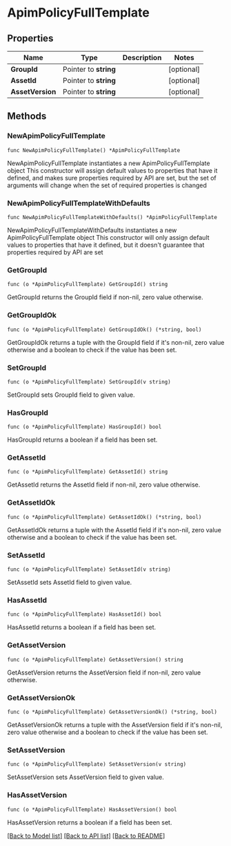 # ApimPolicyFullTemplate

## Properties

Name | Type | Description | Notes
------------ | ------------- | ------------- | -------------
**GroupId** | Pointer to **string** |  | [optional] 
**AssetId** | Pointer to **string** |  | [optional] 
**AssetVersion** | Pointer to **string** |  | [optional] 

## Methods

### NewApimPolicyFullTemplate

`func NewApimPolicyFullTemplate() *ApimPolicyFullTemplate`

NewApimPolicyFullTemplate instantiates a new ApimPolicyFullTemplate object
This constructor will assign default values to properties that have it defined,
and makes sure properties required by API are set, but the set of arguments
will change when the set of required properties is changed

### NewApimPolicyFullTemplateWithDefaults

`func NewApimPolicyFullTemplateWithDefaults() *ApimPolicyFullTemplate`

NewApimPolicyFullTemplateWithDefaults instantiates a new ApimPolicyFullTemplate object
This constructor will only assign default values to properties that have it defined,
but it doesn't guarantee that properties required by API are set

### GetGroupId

`func (o *ApimPolicyFullTemplate) GetGroupId() string`

GetGroupId returns the GroupId field if non-nil, zero value otherwise.

### GetGroupIdOk

`func (o *ApimPolicyFullTemplate) GetGroupIdOk() (*string, bool)`

GetGroupIdOk returns a tuple with the GroupId field if it's non-nil, zero value otherwise
and a boolean to check if the value has been set.

### SetGroupId

`func (o *ApimPolicyFullTemplate) SetGroupId(v string)`

SetGroupId sets GroupId field to given value.

### HasGroupId

`func (o *ApimPolicyFullTemplate) HasGroupId() bool`

HasGroupId returns a boolean if a field has been set.

### GetAssetId

`func (o *ApimPolicyFullTemplate) GetAssetId() string`

GetAssetId returns the AssetId field if non-nil, zero value otherwise.

### GetAssetIdOk

`func (o *ApimPolicyFullTemplate) GetAssetIdOk() (*string, bool)`

GetAssetIdOk returns a tuple with the AssetId field if it's non-nil, zero value otherwise
and a boolean to check if the value has been set.

### SetAssetId

`func (o *ApimPolicyFullTemplate) SetAssetId(v string)`

SetAssetId sets AssetId field to given value.

### HasAssetId

`func (o *ApimPolicyFullTemplate) HasAssetId() bool`

HasAssetId returns a boolean if a field has been set.

### GetAssetVersion

`func (o *ApimPolicyFullTemplate) GetAssetVersion() string`

GetAssetVersion returns the AssetVersion field if non-nil, zero value otherwise.

### GetAssetVersionOk

`func (o *ApimPolicyFullTemplate) GetAssetVersionOk() (*string, bool)`

GetAssetVersionOk returns a tuple with the AssetVersion field if it's non-nil, zero value otherwise
and a boolean to check if the value has been set.

### SetAssetVersion

`func (o *ApimPolicyFullTemplate) SetAssetVersion(v string)`

SetAssetVersion sets AssetVersion field to given value.

### HasAssetVersion

`func (o *ApimPolicyFullTemplate) HasAssetVersion() bool`

HasAssetVersion returns a boolean if a field has been set.


[[Back to Model list]](../README.md#documentation-for-models) [[Back to API list]](../README.md#documentation-for-api-endpoints) [[Back to README]](../README.md)


